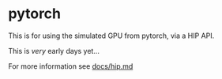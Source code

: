 # pytorch

This is for using the simulated GPU from pytorch, via a HIP API.

This is *very* early days yet...

For more information see [docs/hip.md](/docs/hip.md)
